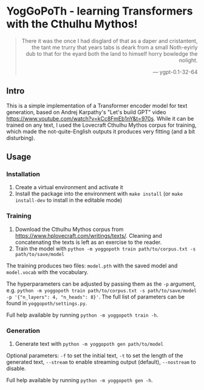 # YogGoPoTh - learning Transformers with the Cthulhu Mythos!

<div style="text-align: right">

> There it was the once I had disglard of that as a daper and cristantent, the tant me trurry that years tabs is deark from a small Noth-eyirly dub to that for the eyard both the land to himself horry bowledge the nolight.
>
> &mdash; ygpt-0.1-32-64

</div>

## Intro

This is a simple implementation of a Transformer encoder model for text generation, based on Andrej Karpathy's "Let's build GPT" video https://www.youtube.com/watch?v=kCc8FmEb1nY&t=970s. While it can be trained on any text, I used the Lovecraft Cthulhu Mythos corpus for training, which made the not-quite-English outputs it produces very fitting (and a bit disturbing).

## Usage

### Installation

1. Create a virtual environment and activate it
2. Install the package into the environment with `make install` (or `make install-dev` to install in the editable mode)

### Training

1. Download the Cthulhu Mythos corpus from https://www.hplovecraft.com/writings/texts/. Cleaning and concatenating the texts is left as an exercise to the reader.
2. Train the model with `python -m yoggopoth train path/to/corpus.txt -s path/to/save/model`

The training produces two files: `model.pth` with the saved model and `model.vocab` with the vocabulary.

The hyperparameters can be adjusted by passing them as the `-p` argument, e.g. `python -m yoggopoth train path/to/corpus.txt -s path/to/save/model -p '{"n_layers": 4, "n_heads": 8}'`. The full list of parameters can be found in `yoggopoth/settings.py`.

Full help available by running `python -m yoggopoth train -h`.

### Generation

1. Generate text with `python -m yoggopoth gen path/to/model`

Optional parameters: `-f` to set the initial text, `-t` to set the length of the generated text, `--stream` to enable streaming output (default), `--nostream` to disable.

Full help available by running `python -m yoggopoth gen -h`.
